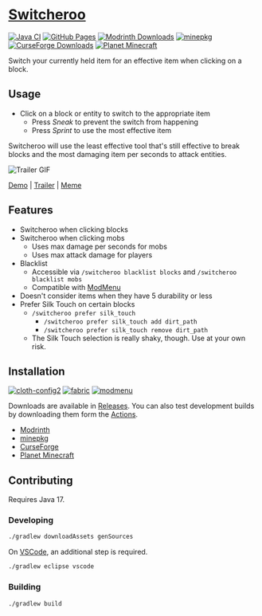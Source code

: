 # [Switcheroo](https://github.com/NatoBoram/switcheroo)

[![Java CI](https://github.com/NatoBoram/switcheroo/actions/workflows/gradle.yaml/badge.svg)](https://github.com/NatoBoram/switcheroo/actions/workflows/gradle.yaml)
[![GitHub Pages](https://github.com/NatoBoram/switcheroo/actions/workflows/github-pages.yaml/badge.svg)](https://github.com/NatoBoram/switcheroo/actions/workflows/github-pages.yaml)
[![Modrinth Downloads](https://img.shields.io/badge/dynamic/json?color=1bd96a&label=Modrinth&query=downloads&suffix=%20downloads&url=https%3A%2F%2Fapi.modrinth.com%2Fv2%2Fproject%2Fwq6HaMZG)](https://modrinth.com/mod/switcheroo)
[![minepkg](https://img.shields.io/badge/dynamic/json?color=ff9800&label=minepkg&query=stats.totalDownloads&suffix=%20downloads&url=https%3A%2F%2Fapi.preview.minepkg.io%2Fv1%2Fprojects%2Fswitcheroo)](https://preview.minepkg.io/projects/switcheroo)
[![CurseForge Downloads](https://img.shields.io/badge/dynamic/json?color=f16436&label=CurseForge&query=downloads.total&suffix=%20downloads&url=https%3A%2F%2Fapi.cfwidget.com%2F441128)](https://www.curseforge.com/minecraft/mc-mods/switcheroo)
[![Planet Minecraft](https://img.shields.io/badge/Planet%20Minecraft-download-3366cc)](https://www.planetminecraft.com/mod/switcheroo-5459816/)

Switch your currently held item for an effective item when clicking on a block.

## Usage

- Click on a block or entity to switch to the appropriate item
  - Press _Sneak_ to prevent the switch from happening
  - Press _Sprint_ to use the most effective item

Switcheroo will use the least effective tool that's still effective to break blocks and the most damaging item per seconds to attack entities.

![Trailer GIF](https://github.com/NatoBoram/switcheroo/assets/10495562/2a2b7471-272d-43b8-98a2-fca5f7291289)

[Demo](https://www.youtube.com/watch?v=JnvHyhDPlpY) | [Trailer](https://www.youtube.com/watch?v=SpE6-4D1x28) | [Meme](https://www.youtube.com/watch?v=2Wm2cTkdJzk)

## Features

- Switcheroo when clicking blocks
- Switcheroo when clicking mobs
  - Uses max damage per seconds for mobs
  - Uses max attack damage for players
- Blacklist
  - Accessible via `/switcheroo blacklist blocks` and `/switcheroo blacklist mobs`
  - Compatible with [ModMenu](https://github.com/TerraformersMC/ModMenu)
- Doesn't consider items when they have 5 durability or less
- Prefer Silk Touch on certain blocks
  - `/switcheroo prefer silk_touch`
    - `/switcheroo prefer silk_touch add dirt_path`
    - `/switcheroo prefer silk_touch remove dirt_path`
  - The Silk Touch selection is really shaky, though. Use at your own risk.

## Installation

[![cloth-config2](https://img.shields.io/badge/Cloth%20Config%20API-11.1.118-9cff55)](https://github.com/shedaniel/cloth-config)
[![fabric](https://img.shields.io/badge/Fabric%20API-0.92.0-dbd0b4)](https://github.com/FabricMC/fabric)
[![modmenu](https://img.shields.io/badge/Mod%20Menu-7.2.2-134bff)](https://github.com/TerraformersMC/ModMenu)

Downloads are available in [Releases](https://github.com/NatoBoram/switcheroo/releases). You can also test development builds by downloading them form the [Actions](https://github.com/NatoBoram/switcheroo/actions/workflows/gradle.yaml?query=branch%3Amain).

- [Modrinth](https://modrinth.com/mod/switcheroo)
- [minepkg](https://preview.minepkg.io/projects/switcheroo)
- [CurseForge](https://www.curseforge.com/minecraft/mc-mods/switcheroo)
- [Planet Minecraft](https://www.planetminecraft.com/mod/switcheroo-5459816)

## Contributing

Requires Java 17.

### Developing

```bash
./gradlew downloadAssets genSources
```

On [VSCode](https://code.visualstudio.com), an additional step is required.

```bash
./gradlew eclipse vscode
```

### Building

```bash
./gradlew build
```
